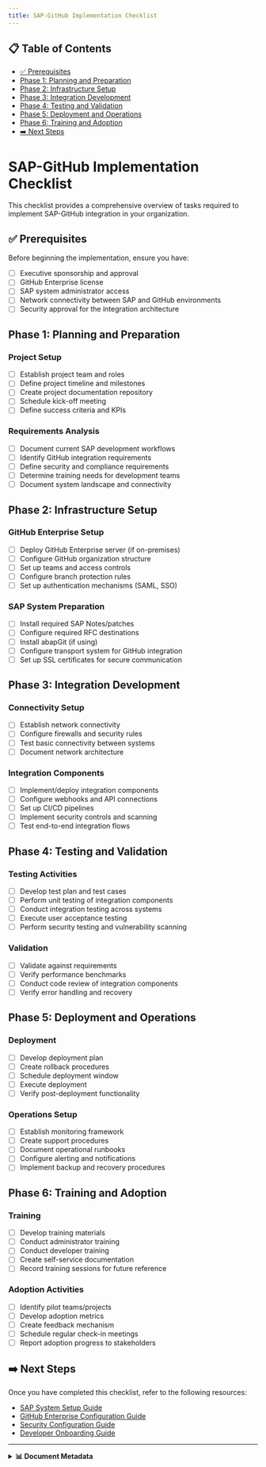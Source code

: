 ```yaml
---
title: SAP-GitHub Implementation Checklist
---
```


## 📋 Table of Contents

- [✅ Prerequisites](#prerequisites)
- [Phase 1: Planning and Preparation](#phase-1-planning-and-preparation)
- [Phase 2: Infrastructure Setup](#phase-2-infrastructure-setup)
- [Phase 3: Integration Development](#phase-3-integration-development)
- [Phase 4: Testing and Validation](#phase-4-testing-and-validation)
- [Phase 5: Deployment and Operations](#phase-5-deployment-and-operations)
- [Phase 6: Training and Adoption](#phase-6-training-and-adoption)
- [➡️ Next Steps](#next-steps)


# SAP-GitHub Implementation Checklist

This checklist provides a comprehensive overview of tasks required to implement SAP-GitHub integration in your organization.

## ✅ Prerequisites

Before beginning the implementation, ensure you have:

- [ ] Executive sponsorship and approval
- [ ] GitHub Enterprise license
- [ ] SAP system administrator access
- [ ] Network connectivity between SAP and GitHub environments
- [ ] Security approval for the integration architecture

## Phase 1: Planning and Preparation

### Project Setup

- [ ] Establish project team and roles
- [ ] Define project timeline and milestones
- [ ] Create project documentation repository
- [ ] Schedule kick-off meeting
- [ ] Define success criteria and KPIs

### Requirements Analysis

- [ ] Document current SAP development workflows
- [ ] Identify GitHub integration requirements
- [ ] Define security and compliance requirements
- [ ] Determine training needs for development teams
- [ ] Document system landscape and connectivity

## Phase 2: Infrastructure Setup

### GitHub Enterprise Setup

- [ ] Deploy GitHub Enterprise server (if on-premises)
- [ ] Configure GitHub organization structure
- [ ] Set up teams and access controls
- [ ] Configure branch protection rules
- [ ] Set up authentication mechanisms (SAML, SSO)

### SAP System Preparation

- [ ] Install required SAP Notes/patches
- [ ] Configure required RFC destinations
- [ ] Install abapGit (if using)
- [ ] Configure transport system for GitHub integration
- [ ] Set up SSL certificates for secure communication

## Phase 3: Integration Development

### Connectivity Setup

- [ ] Establish network connectivity
- [ ] Configure firewalls and security rules
- [ ] Test basic connectivity between systems
- [ ] Document network architecture

### Integration Components

- [ ] Implement/deploy integration components
- [ ] Configure webhooks and API connections
- [ ] Set up CI/CD pipelines
- [ ] Implement security controls and scanning
- [ ] Test end-to-end integration flows

## Phase 4: Testing and Validation

### Testing Activities

- [ ] Develop test plan and test cases
- [ ] Perform unit testing of integration components
- [ ] Conduct integration testing across systems
- [ ] Execute user acceptance testing
- [ ] Perform security testing and vulnerability scanning

### Validation

- [ ] Validate against requirements
- [ ] Verify performance benchmarks
- [ ] Conduct code review of integration components
- [ ] Verify error handling and recovery

## Phase 5: Deployment and Operations

### Deployment

- [ ] Develop deployment plan
- [ ] Create rollback procedures
- [ ] Schedule deployment window
- [ ] Execute deployment
- [ ] Verify post-deployment functionality

### Operations Setup

- [ ] Establish monitoring framework
- [ ] Create support procedures
- [ ] Document operational runbooks
- [ ] Configure alerting and notifications
- [ ] Implement backup and recovery procedures

## Phase 6: Training and Adoption

### Training

- [ ] Develop training materials
- [ ] Conduct administrator training
- [ ] Conduct developer training
- [ ] Create self-service documentation
- [ ] Record training sessions for future reference

### Adoption Activities

- [ ] Identify pilot teams/projects
- [ ] Develop adoption metrics
- [ ] Create feedback mechanism
- [ ] Schedule regular check-in meetings
- [ ] Report adoption progress to stakeholders

## ➡️ Next Steps

Once you have completed this checklist, refer to the following resources:

- [SAP System Setup Guide](../../2-implementation-guide/sap-setup/)
- [GitHub Enterprise Configuration Guide](../../2-implementation-guide/github-setup/)
- [Security Configuration Guide](../../2-implementation-guide/security-setup/)
- [Developer Onboarding Guide](../../3-developer-guide/) 
---

<details>
<summary><strong>📊 Document Metadata</strong></summary>

- **Last Updated:** 2025-04-07
- **Version:** 1.0.0
- **Status:** Published
</details>
